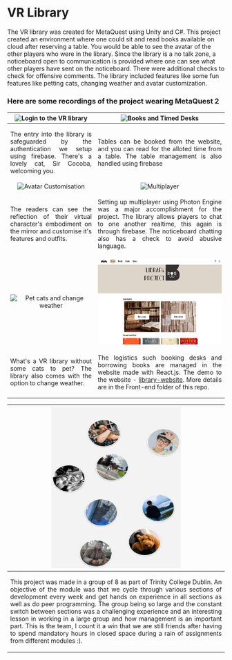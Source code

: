 # VR Library

The VR library was created for MetaQuest using Unity and C#. 
This project created an environment where one could sit and read books available on cloud after reserving a table. You would be able to see the avatar of the other players who were in the library. Since the library is a no talk zone, a noticeboard open to communication is provided where one can see what other players have sent on the noticeboard. There were additional checks to check for offensive comments. The library included features like some fun features like petting cats, changing weather and avatar customization.

### Here are some recordings of the project wearing MetaQuest 2

|  <img  src="https://github.com/SharonGomez/vr-library/blob/main/Unity/Demos/login.gif"  width="250" height="250"  alt="Login to the VR library"/>| <img  src="https://github.com/SharonGomez/vr-library/blob/main/Unity/Demos/multiplayer-resized.gif"  width="250" height="250"  alt="Books and Timed Desks"/> |
|:--:|:--:|
| <p align="justify">The entry into the library is safeguarded by the authentication we setup using firebase. There's a lovely cat, Sir Cocoba, welcoming you.</p>|<p align="justify"> Tables can be booked from the website, and you can read for the alloted time from a table. The table management is also handled using firebase</p>|
|  <img  src="https://github.com/SharonGomez/vr-library/blob/main/Unity/Demos/multiplayer-resized.gif"  width="250" height="250"  alt="Avatar Customisation"/>| <img  src="https://github.com/SharonGomez/vr-library/blob/main/Unity/Demos/multiplayer-resized.gif"  width="250" height="250"  alt="Multiplayer"/> |
| <p align="justify">The readers can see the reflection of their virtual character's embodiment on the mirror and customise it's features and outfits.</p>|<p align="justify"> Setting up multiplayer using Photon Engine was a major accomplishment for the project. The library allows players to chat to one another realtime, this again is through firebase. The noticeboard chatting also has a check to avoid abusive language.</p>|
|  <img  src="https://github.com/SharonGomez/vr-library/blob/main/Unity/Demos/cataandweather.gif"  width="250" height="250"  alt="Pet cats and change weather"/>|  <img  src="https://github.com/SharonGomez/vr-library/blob/main/Front-end/Demos/front-end-website.png" width="300" height="200"/>|
| <p align="justify">What's a VR library without some cats to pet? The library also comes with the option to change weather.</p>|<p align="justify">The logistics such booking desks and borrowing books are managed in the website made with React.js. The demo to the website - [library-website](https://virtual-library-ase.github.io/Front-end). More details are in the Front-end folder of this repo.</p>|

|  <img  src="https://github.com/SharonGomez/vr-library/blob/main/Front-end/Demos/about-us.png"  width="300" height="375"  alt="About us"/>|
|:--:|
|<p align="justify">This project was made in a group of 8 as part of Trinity College Dublin. An objective of the module was that we cycle through various sections of development every week and get hands on experience in all sections as well as do peer programming. The group being so large and the constant switch between sections was a challenging experience and an interesting lesson in working in a large group and how management is an important part. This is the team, I count it a win that we are still friends after having to spend mandatory hours in closed space during a rain of assignments from different modules :).</p>|
